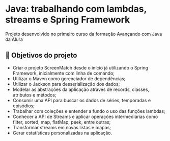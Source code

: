 # Java: trabalhando com lambdas, streams e Spring Framework

Projeto desenvolvido no primeiro curso da formação Avançando com Java da Alura


## 🔨 Objetivos do projeto

- Criar o projeto ScreenMatch desde o início já utilizando o Spring Framework, inicialmente com linha de comando;
- Utilizar o Maven como gerenciador de dependências;
- Utilizar o Jackson para desserialização dos dados;
- Modelar as abstrações da aplicação através de records, classes, atributos e métodos; 
- Consumir uma API para buscar os dados de séries, temporadas e episódios;
- Trabalhar com coleções e entender a fundo o uso das funções lambdas;
- Conhecer a API de Streams e aplicar operações intermediárias como filter, sorted, map, flatMap, peek, entre outras;
- Transformar streams em novas listas e mapas;
- Gerar estatísticas personalizadas na aplicação.